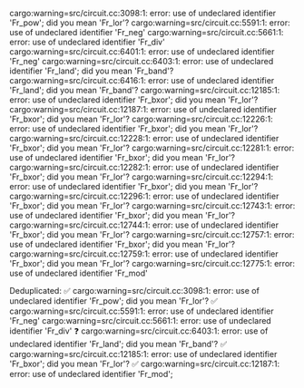   cargo:warning=src/circuit.cc:3098:1: error: use of undeclared identifier 'Fr_pow'; did you mean 'Fr_lor'?
  cargo:warning=src/circuit.cc:5591:1: error: use of undeclared identifier 'Fr_neg'
  cargo:warning=src/circuit.cc:5661:1: error: use of undeclared identifier 'Fr_div'
  cargo:warning=src/circuit.cc:6401:1: error: use of undeclared identifier 'Fr_neg'
  cargo:warning=src/circuit.cc:6403:1: error: use of undeclared identifier 'Fr_land'; did you mean 'Fr_band'?
  cargo:warning=src/circuit.cc:6416:1: error: use of undeclared identifier 'Fr_land'; did you mean 'Fr_band'?
  cargo:warning=src/circuit.cc:12185:1: error: use of undeclared identifier 'Fr_bxor'; did you mean 'Fr_lor'?
  cargo:warning=src/circuit.cc:12187:1: error: use of undeclared identifier 'Fr_bxor'; did you mean 'Fr_lor'?
  cargo:warning=src/circuit.cc:12226:1: error: use of undeclared identifier 'Fr_bxor'; did you mean 'Fr_lor'?
  cargo:warning=src/circuit.cc:12228:1: error: use of undeclared identifier 'Fr_bxor'; did you mean 'Fr_lor'?
  cargo:warning=src/circuit.cc:12281:1: error: use of undeclared identifier 'Fr_bxor'; did you mean 'Fr_lor'?
  cargo:warning=src/circuit.cc:12282:1: error: use of undeclared identifier 'Fr_bxor'; did you mean 'Fr_lor'?
  cargo:warning=src/circuit.cc:12294:1: error: use of undeclared identifier 'Fr_bxor'; did you mean 'Fr_lor'?
  cargo:warning=src/circuit.cc:12296:1: error: use of undeclared identifier 'Fr_bxor'; did you mean 'Fr_lor'?
  cargo:warning=src/circuit.cc:12743:1: error: use of undeclared identifier 'Fr_bxor'; did you mean 'Fr_lor'?
  cargo:warning=src/circuit.cc:12744:1: error: use of undeclared identifier 'Fr_bxor'; did you mean 'Fr_lor'?
  cargo:warning=src/circuit.cc:12757:1: error: use of undeclared identifier 'Fr_bxor'; did you mean 'Fr_lor'?
  cargo:warning=src/circuit.cc:12759:1: error: use of undeclared identifier 'Fr_bxor'; did you mean 'Fr_lor'?
  cargo:warning=src/circuit.cc:12775:1: error: use of undeclared identifier 'Fr_mod'


Deduplicated:
✅  cargo:warning=src/circuit.cc:3098:1: error: use of undeclared identifier 'Fr_pow'; did you mean 'Fr_lor'?
✅  cargo:warning=src/circuit.cc:5591:1: error: use of undeclared identifier 'Fr_neg'
   cargo:warning=src/circuit.cc:5661:1: error: use of undeclared identifier 'Fr_div'
❓  cargo:warning=src/circuit.cc:6403:1: error: use of undeclared identifier 'Fr_land'; did you mean 'Fr_band'?
✅  cargo:warning=src/circuit.cc:12185:1: error: use of undeclared identifier 'Fr_bxor'; did you mean 'Fr_lor'?
✅  cargo:warning=src/circuit.cc:12187:1: error: use of undeclared identifier 'Fr_mod';
